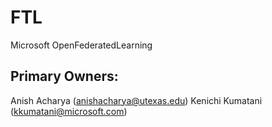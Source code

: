 # FTL
Microsoft OpenFederatedLearning   

Primary Owners:   
--------
Anish Acharya (anishacharya@utexas.edu)
Kenichi Kumatani (kkumatani@microsoft.com) 
